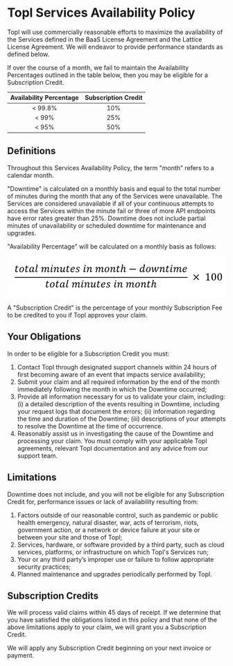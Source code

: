# Topl Services Availability Policy

Topl will use commercially reasonable efforts to maximize the availability of the Services defined in the BaaS License Agreement and the Lattice License Agreement. We will endeavor to provide performance standards as defined below.

If over the course of a month, we fail to maintain the Availability Percentages outlined in the table below, then you may be eligible for a Subscription Credit.

| Availability Percentage | Subscription Credit |
|:-----------------:|:-------------------:|
|      < 99.8%      |         10%         |
|       < 99%       |         25%         |
|       < 95%       |         50%         |

## Definitions

Throughout this Services Availability Policy, the term "month" refers to a calendar month.

"Downtime" is calculated on a monthly basis and equal to the total number of minutes during the month that any of the Services were unavailable. The Services are considered unavailable if all of your continuous attempts to access the Services within the minute fail or three of more API endpoints have error rates greater than 25%. Downtime does not include partial minutes of unavailability or scheduled downtime for maintenance and upgrades.

"Availability Percentage" will be calculated on a monthly basis as follows:

![Availability Percentage](Supporting/availability_percentage.png)

A "Subscription Credit" is the percentage of your monthly Subscription Fee to be credited to you if Topl approves your claim.

## Your Obligations

In order to be eligible for a Subscription Credit you must:

1. Contact Topl through designated support channels within 24 hours of first becoming aware of an event that impacts service availability;
1. Submit your claim and all required information by the end of the month immediately following the month in which the Downtime occurred;
1. Provide all information necessary for us to validate your claim, including: (i) a detailed description of the events resulting in Downtime, including your request logs that document the errors; (ii) information regarding the time and duration of the Downtime; (iii) descriptions of your attempts to resolve the Downtime at the time of occurrence.
1. Reasonably assist us in investigating the cause of the Downtime and processing your claim.
You must comply with your applicable Topl agreements, relevant Topl documentation and any advice from our support team.

## Limitations

Downtime does not include, and you will not be eligible for any Subscription Credit for, performance issues or lack of availability resulting from:

1. Factors outside of our reasonable control, such as pandemic or public health emergency, natural disaster, war, acts of terrorism, riots, government action, or a network or device failure at your site or between your site and those of Topl;
1. Services, hardware, or software provided by a third party, such as cloud services, platforms, or infrastructure on which Topl's Services run;
1. Your or any third party’s improper use or failure to follow appropriate security practices;
1. Planned maintenance and upgrades periodically performed by Topl.

## Subscription Credits
We will process valid claims within 45 days of receipt. If we determine that you have satisfied the obligations listed in this policy and that none of the above limitations apply to your claim, we will grant you a Subscription Credit.

We will apply any Subscription Credit beginning on your next invoice or payment.